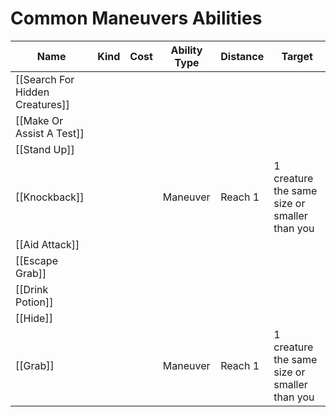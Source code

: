 # Common Maneuvers Abilities

| Name                            | Kind | Cost | Ability Type | Distance | Target                                       |
| ------------------------------- | ---- | ---- | ------------ | -------- | -------------------------------------------- |
| [[Search For Hidden Creatures]] |      |      |              |          |                                              |
| [[Make Or Assist A Test]]       |      |      |              |          |                                              |
| [[Stand Up]]                    |      |      |              |          |                                              |
| [[Knockback]]                   |      |      | Maneuver     | Reach 1  | 1 creature the same size or smaller than you |
| [[Aid Attack]]                  |      |      |              |          |                                              |
| [[Escape Grab]]                 |      |      |              |          |                                              |
| [[Drink Potion]]                |      |      |              |          |                                              |
| [[Hide]]                        |      |      |              |          |                                              |
| [[Grab]]                        |      |      | Maneuver     | Reach 1  | 1 creature the same size or smaller than you |
